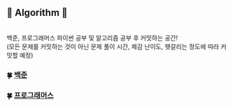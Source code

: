 ## :green_heart: Algorithm :green_heart:
<br/>
백준, 프로그래머스 파이썬 공부 및 알고리즘 공부 후 커밋하는 공간!<br/>
(모든 문제를 커밋하는 것이 아닌 문제 풀이 시간, 체감 난이도, 헷갈리는 정도에 따라 커밋할 예정)

### :four_leaf_clover: [백준](https://github.com/Seyun-0106/Algorithm/tree/main/%EB%B0%B1%EC%A4%80)
### :four_leaf_clover: [프로그래머스](http://www.naver.com)
